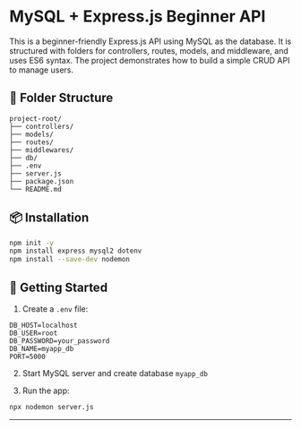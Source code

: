 # MySQL + Express.js Beginner API

This is a beginner-friendly Express.js API using MySQL as the database. It is structured with folders for controllers, routes, models, and middleware, and uses ES6 syntax. The project demonstrates how to build a simple CRUD API to manage users.

## 📁 Folder Structure

```
project-root/
├── controllers/
├── models/
├── routes/
├── middlewares/
├── db/
├── .env
├── server.js
├── package.json
└── README.md
```

## 📦 Installation

```bash
npm init -y
npm install express mysql2 dotenv
npm install --save-dev nodemon
```

## 🚀 Getting Started

1. Create a `.env` file:

```
DB_HOST=localhost
DB_USER=root
DB_PASSWORD=your_password
DB_NAME=myapp_db
PORT=5000
```

2. Start MySQL server and create database `myapp_db`

3. Run the app:

```bash
npx nodemon server.js
```

---
